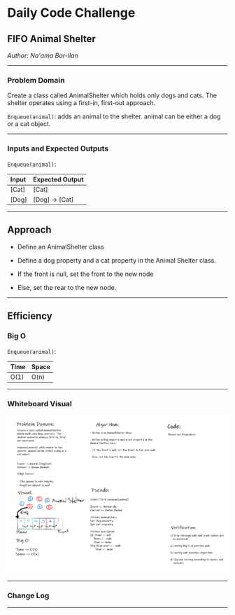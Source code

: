 # Daily Code Challenge

## FIFO Animal Shelter
*Author: Na'ama Bar-Ilan*

---

### Problem Domain

Create a class called AnimalShelter which holds only dogs and cats. The shelter operates using a first-in, first-out approach.

`Enqueue(animal)`: adds an animal to the shelter. animal can be either a dog or a cat object.

---

### Inputs and Expected Outputs

`Enqueue(animal)`:

| Input  | Expected Output |
| :----------- | :----------- | 
| [Cat] | [Cat] |
| [Dog] | [Dog] -> [Cat] |


---

## Approach

- Define an AnimalShelter class

- Define a dog property and a cat property in the Animal Shelter class.

- If the front is null, set the front to the new node

- Else, set the rear to the new node. 
 
---

## Efficiency


### Big O

`Enqueue(animal)`:

| Time | Space |
| :----------- | :----------- |
| O(1) | O(n) |


---


### Whiteboard Visual

![Whiteboard](https://github.com/NaamaBarIlan/data-structures-and-algorithms/blob/master/Assets/CodeChallenge12.png)


---

### Change Log 

---

